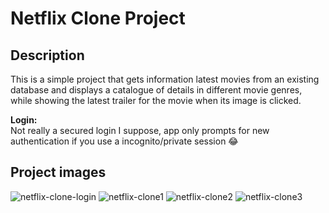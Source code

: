 # Netflix Clone Project

## Description

This is a simple project that gets information latest movies from an existing database and displays a catalogue of details in different movie genres, while showing the latest trailer for the movie when its image is clicked.

**Login:**\
Not really a secured login I suppose, app only prompts for new authentication if you use a incognito/private session 😂

## Project images

![netflix-clone-login](https://github.com/gideonfu55/Avensys-frontend-lessons/assets/94817218/1784fa58-db4d-4e9b-9847-327cab6b3ca2)
![netflix-clone1](https://github.com/gideonfu55/Avensys-frontend-lessons/assets/94817218/48dfa7ca-7eaf-4d6e-be0b-67e1eb2e1917)
![netflix-clone2](https://github.com/gideonfu55/Avensys-frontend-lessons/assets/94817218/cc0a94d1-ff92-4c4b-8256-ac5b58fe80f3)
![netflix-clone3](https://github.com/gideonfu55/Avensys-frontend-lessons/assets/94817218/ff1d1270-d1b8-4f80-97eb-f4eeef02b92d)
